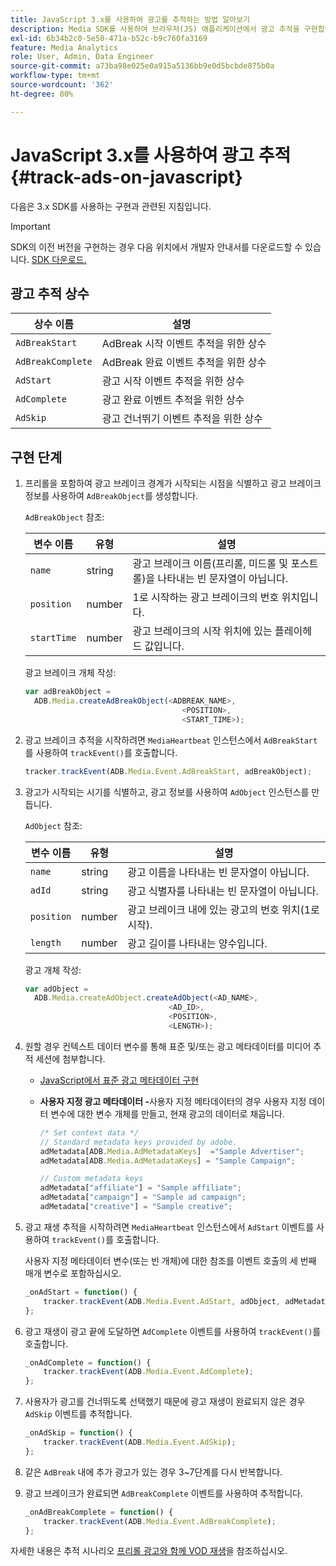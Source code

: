 ```yaml
---
title: JavaScript 3.x를 사용하여 광고를 추적하는 방법 알아보기
description: Media SDK를 사용하여 브라우저(JS) 애플리케이션에서 광고 추적을 구현합니다.
exl-id: 6b34b2c0-5e50-471a-b52c-b9c760fa3169
feature: Media Analytics
role: User, Admin, Data Engineer
source-git-commit: a73ba98e025e0a915a5136bb9e0d5bcbde875b0a
workflow-type: tm+mt
source-wordcount: '362'
ht-degree: 80%

---
```


# JavaScript 3.x를 사용하여 광고 추적{#track-ads-on-javascript}

다음은 3.x SDK를 사용하는 구현과 관련된 지침입니다.

>[!IMPORTANT]
>
>SDK의 이전 버전을 구현하는 경우 다음 위치에서 개발자 안내서를 다운로드할 수 있습니다. [SDK 다운로드.](/help/getting-started/download-sdks.md)

## 광고 추적 상수

| 상수 이름 | 설명   |
|---|---|
| `AdBreakStart` | AdBreak 시작 이벤트 추적을 위한 상수 |
| `AdBreakComplete` | AdBreak 완료 이벤트 추적을 위한 상수 |
| `AdStart` | 광고 시작 이벤트 추적을 위한 상수 |
| `AdComplete` | 광고 완료 이벤트 추적을 위한 상수 |
| `AdSkip` | 광고 건너뛰기 이벤트 추적을 위한 상수 |

## 구현 단계

1. 프리롤을 포함하여 광고 브레이크 경계가 시작되는 시점을 식별하고 광고 브레이크 정보를 사용하여 `AdBreakObject`를 생성합니다.

   `AdBreakObject` 참조:

   | 변수 이름 | 유형 | 설명 |
   | --- | --- | --- |
   | `name` | string | 광고 브레이크 이름(프리롤, 미드롤 및 포스트롤)을 나타내는 빈 문자열이 아닙니다. |
   | `position` | number | 1로 시작하는 광고 브레이크의 번호 위치입니다. |
   | `startTime` | number | 광고 브레이크의 시작 위치에 있는 플레이헤드 값입니다. |

   광고 브레이크 개체 작성:

   ```js
   var adBreakObject =
     ADB.Media.createAdBreakObject(<ADBREAK_NAME>,
                                      <POSITION>,
                                      <START_TIME>);
   ```

1. 광고 브레이크 추적을 시작하려면 `MediaHeartbeat` 인스턴스에서 `AdBreakStart`를 사용하여 `trackEvent()`를 호출합니다.

   ```js
   tracker.trackEvent(ADB.Media.Event.AdBreakStart, adBreakObject);
   ```

1. 광고가 시작되는 시기를 식별하고, 광고 정보를 사용하여 `AdObject` 인스턴스를 만듭니다.

   `AdObject` 참조:

   | 변수 이름 | 유형 | 설명 |
   | --- | --- | --- |
   | `name` | string | 광고 이름을 나타내는 빈 문자열이 아닙니다. |
   | `adId` | string | 광고 식별자를 나타내는 빈 문자열이 아닙니다. |
   | `position` | number | 광고 브레이크 내에 있는 광고의 번호 위치(1로 시작). |
   | `length` | number | 광고 길이를 나타내는 양수입니다. |

   광고 개체 작성:

   ```js
   var adObject =
     ADB.Media.createAdObject.createAdObject(<AD_NAME>,
                                   <AD_ID>,
                                   <POSITION>,
                                   <LENGTH>);
   ```

1. 원할 경우 컨텍스트 데이터 변수를 통해 표준 및/또는 광고 메타데이터를 미디어 추적 세션에 첨부합니다.

   * [JavaScript에서 표준 광고 메타데이터 구현](/help/use-cases/track-ads/impl-std-ad-metadata/impl-std-ad-md-js/impl-std-ad-metadata-js3.md)
   * **사용자 지정 광고 메타데이터 -**&#x200B;사용자 지정 메타데이터의 경우 사용자 지정 데이터 변수에 대한 변수 개체를 만들고, 현재 광고의 데이터로 채웁니다.

      ```js
      /* Set context data */
      // Standard metadata keys provided by adobe.
      adMetadata[ADB.Media.AdMetadataKeys]  ="Sample Advertiser";
      adMetadata[ADB.Media.AdMetadataKeys] = "Sample Campaign";
      
      // Custom metadata keys
      adMetadata["affiliate"] = "Sample affiliate";
      adMetadata["campaign"] = "Sample ad campaign";
      adMetadata["creative"] = "Sample creative";
      ```

1. 광고 재생 추적을 시작하려면 `MediaHeartbeat` 인스턴스에서 `AdStart` 이벤트를 사용하여 `trackEvent()`를 호출합니다.

   사용자 지정 메타데이터 변수(또는 빈 개체)에 대한 참조를 이벤트 호출의 세 번째 매개 변수로 포함하십시오.

   ```js
   _onAdStart = function() {
       tracker.trackEvent(ADB.Media.Event.AdStart, adObject, adMetadata);
   };
   ```

1. 광고 재생이 광고 끝에 도달하면 `AdComplete` 이벤트를 사용하여 `trackEvent()`를 호출합니다.

   ```js
   _onAdComplete = function() {
       tracker.trackEvent(ADB.Media.Event.AdComplete);
   };
   ```

1. 사용자가 광고를 건너뛰도록 선택했기 때문에 광고 재생이 완료되지 않은 경우 `AdSkip` 이벤트를 추적합니다.

   ```js
   _onAdSkip = function() {
       tracker.trackEvent(ADB.Media.Event.AdSkip);
   };
   ```

1. 같은 `AdBreak` 내에 추가 광고가 있는 경우 3~7단계를 다시 반복합니다.
1. 광고 브레이크가 완료되면 `AdBreakComplete` 이벤트를 사용하여 추적합니다.

   ```js
   _onAdBreakComplete = function() {
       tracker.trackEvent(ADB.Media.Event.AdBreakComplete);
   };
   ```

자세한 내용은 추적 시나리오 [프리롤 광고와 함께 VOD 재생](/help/use-cases/tracking-scenarios/vod-preroll-ads.md)을 참조하십시오.
